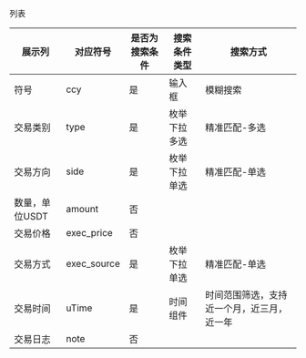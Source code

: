 
列表

| 展示列       | 对应符号        | 是否为搜索条件 | 搜索条件类型 | 搜索方式                  |
|-----------|-------------|---------|--------|-----------------------|
| 符号        | ccy         | 是       | 输入框    | 模糊搜索                  |
| 交易类别      | type        | 是       | 枚举下拉多选 | 精准匹配-多选               |
| 交易方向      | side        | 是       | 枚举下拉单选 | 精准匹配-单选               |
| 数量，单位USDT | amount      | 否       |        |                       |
| 交易价格      | exec_price  | 否       |        |                       |
| 交易方式      | exec_source | 是       | 枚举下拉单选 | 精准匹配-单选               |
| 交易时间      | uTime       | 是       | 时间组件   | 时间范围筛选，支持近一个月，近三月，近一年 |
| 交易日志      | note        | 否       |        |                       |

